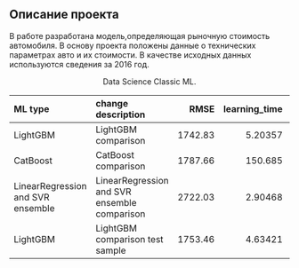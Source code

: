 ## Описание проекта
В работе разработана модель,определяющая рыночную стоимость автомобиля. В основу проекта положены данные о технических параметрах авто и их стоимости. В качестве исходных данных используются сведения за 2016 год.



<p align="center"> Data Science Classic ML. </p>

| ML type                           | change description                           |    RMSE |   learning_time |   prediction_time |
|:----------------------------------|:---------------------------------------------|--------:|----------------:|------------------:|
| LightGBM                          | LightGBM comparison                          | 1742.83 |         5.20357 |        0.352361   |
| CatBoost                          | CatBoost comparison                          | 1787.66 |       150.685   |        0.125602   |
| LinearRegression and SVR ensemble | LinearRegression and SVR ensemble comparison | 2722.03 |         2.90468 |        0.00513816 |
| LightGBM                          | LightGBM comparison test sample              | 1753.46 |         4.63421 |        1.34166    |
